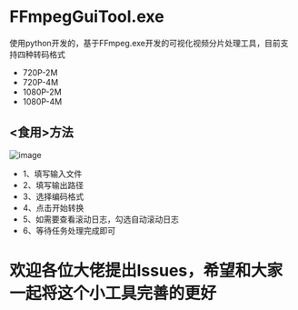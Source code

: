 # FFmpegGuiTool.exe
使用python开发的，基于FFmpeg.exe开发的可视化视频分片处理工具，目前支持四种转码格式
- 720P-2M
- 720P-4M
- 1080P-2M
- 1080P-4M
## <食用>方法
![image](https://github.com/univspeed/FFmpegGuiTool/assets/23521638/6da2e6cd-0993-4df4-be7b-799ffeadd654)
- 1、填写输入文件
- 2、填写输出路径
- 3、选择编码格式
- 4、点击开始转换
- 5、如需要查看滚动日志，勾选自动滚动日志
- 6、等待任务处理完成即可
# 欢迎各位大佬提出Issues，希望和大家一起将这个小工具完善的更好

